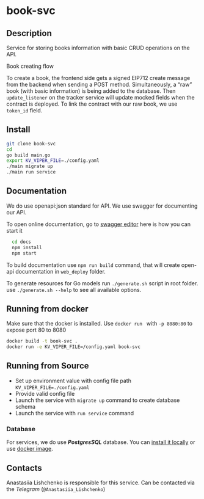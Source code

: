 # book-svc

## Description

Service for storing books information with basic CRUD operations on the API.

Book creating flow

To create a book, the frontend side gets a signed EIP712 create message from the backend when sending a POST method. Simultaneously, a “raw” book (with basic information) is being added to the database. Then `update_listener` on the tracker service will update mocked fields when the contract is deployed. To link the contract with our raw book, we use `token_id` field.

## Install

  ```bash
  git clone book-svc
  cd 
  go build main.go
  export KV_VIPER_FILE=./config.yaml
  ./main migrate up
  ./main run service
  ```

## Documentation

We do use openapi:json standard for API. We use swagger for documenting our API.

To open online documentation, go to [swagger editor](http://localhost:8080/swagger-editor/) here is how you can start it
```bash
  cd docs
  npm install
  npm start
```
To build documentation use `npm run build` command,
that will create open-api documentation in `web_deploy` folder.

To generate resources for Go models run `./generate.sh` script in root folder.
use `./generate.sh --help` to see all available options.


## Running from docker 
  
Make sure that the docker is installed.
Use `docker run ` with `-p 8080:80` to expose port 80 to 8080

```bash
docker build -t book-svc .
docker run -e KV_VIPER_FILE=/config.yaml book-svc
```

## Running from Source

* Set up environment value with config file path `KV_VIPER_FILE=./config.yaml`
* Provide valid config file
* Launch the service with `migrate up` command to create database schema
* Launch the service with `run service` command


### Database
For services, we do use ***PostgresSQL*** database. 
You can [install it locally](https://www.postgresql.org/download/) or use [docker image](https://hub.docker.com/_/postgres/).
 

## Contacts

Anastasiia Lishchenko is responsible for this service. Can be contacted via the _Telegram_ (`@Anastasiia_Lishchenko`)
